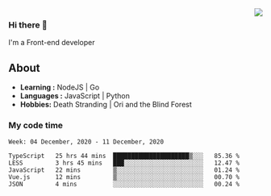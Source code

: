 <img align='right' src="https://github-readme-stats.vercel.app/api?username=strugglebak&show_icons=true">

### Hi there 👋

I'm a Front-end developer

## About

-  **Learning :** NodeJS | Go
-  **Languages :** JavaScript | Python
-  **Hobbies:** Death Stranding | Ori and the Blind Forest

### My code time

<!--START_SECTION:waka-->
```text
Week: 04 December, 2020 - 11 December, 2020

TypeScript   25 hrs 44 mins  █████████████████████▒░░░   85.36 % 
LESS         3 hrs 45 mins   ███░░░░░░░░░░░░░░░░░░░░░░   12.47 % 
JavaScript   22 mins         ▒░░░░░░░░░░░░░░░░░░░░░░░░   01.24 % 
Vue.js       12 mins         ▒░░░░░░░░░░░░░░░░░░░░░░░░   00.70 % 
JSON         4 mins          ░░░░░░░░░░░░░░░░░░░░░░░░░   00.24 % 
```
<!--END_SECTION:waka-->
